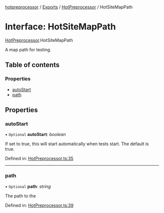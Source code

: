 [hotpreprocessor](../README.md) / [Exports](../modules.md) / [HotPreprocessor](../modules/hotpreprocessor.md) / HotSiteMapPath

# Interface: HotSiteMapPath

[HotPreprocessor](../modules/hotpreprocessor.md).HotSiteMapPath

A map path for testing.

## Table of contents

### Properties

- [autoStart](hotpreprocessor.hotsitemappath.md#autostart)
- [path](hotpreprocessor.hotsitemappath.md#path)

## Properties

### autoStart

• `Optional` **autoStart**: *boolean*

If set to true, this will start automatically when tests start.
The default is true.

Defined in: [HotPreprocessor.ts:35](https://github.com/OurFreeLight/HotPreprocessor/blob/6714234/src/HotPreprocessor.ts#L35)

___

### path

• `Optional` **path**: *string*

The path to the

Defined in: [HotPreprocessor.ts:39](https://github.com/OurFreeLight/HotPreprocessor/blob/6714234/src/HotPreprocessor.ts#L39)
